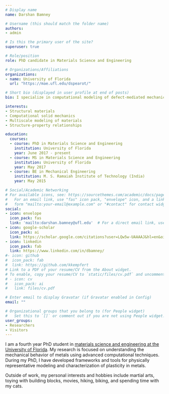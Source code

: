 ```yaml
---
# Display name
name: Darshan Bamney

# Username (this should match the folder name)
authors:
- admin

# Is this the primary user of the site?
superuser: true

# Role/position
role: PhD candidate in Materials Science and Engineering

# Organizations/Affiliations
organizations:
- name: University of Florida
  url: "https://mae.ufl.edu/dspearot/"

# Short bio (displayed in user profile at end of posts)
bio: I specialize in computational modeling of defect-mediated mechanical behavior of materials. 

interests:
- Structural materials
- Computational solid mechanics
- Multiscale modeling of materials
- Structure-property relationships

education:
  courses:
  - course: PhD in Materials Science and Engineering
    institution: University of Florida
    year: June 2017 - present
  - course: MS in Materials Science and Engineering
    institution: University of Florida
    year: May 2017
  - course: BE in Mechanical Engineering
    institution: M. S. Ramaiah Institute of Technology (India)
    year: May 2015

# Social/Academic Networking
# For available icons, see: https://sourcethemes.com/academic/docs/page-builder/#icons
#   For an email link, use "fas" icon pack, "envelope" icon, and a link in the
#   form "mailto:your-email@example.com" or "#contact" for contact widget.
social:
- icon: envelope
  icon_pack: fas
  link: 'mailto:darshan.bamney@ufl.edu'  # For a direct email link, use "mailto:test@example.org".
- icon: google-scholar
  icon_pack: ai
  link: https://scholar.google.com/citations?user=LQw5w-UAAAAJ&hl=en&oi=ao
- icon: linkedin
  icon_pack: fab
  link: https://www.linkedin.com/in/dbamney/
#- icon: github
#  icon_pack: fab
#  link: https://github.com/kkempfert
# Link to a PDF of your resume/CV from the About widget.
# To enable, copy your resume/CV to `static/files/cv.pdf` and uncomment the lines below.
# - icon: cv
#   icon_pack: ai
#   link: files/cv.pdf

# Enter email to display Gravatar (if Gravatar enabled in Config)
email: ""

# Organizational groups that you belong to (for People widget)
#   Set this to `[]` or comment out if you are not using People widget.
user_groups:
- Researchers
- Visitors
---
```


I am a fourth year PhD student in [materials science and engineering at the University of Florida](https://mse.ufl.edu/). My research is focused on understanding the mechanical behavior of metals using advanced computational techniques. During my PhD, I have developed frameworks and tools for physically representative modeling and characterization of plasticity in metals.

Outside of work, my personal interests and hobbies include martial arts, toying with building blocks, movies, hiking, biking, and spending time with my cats. 


